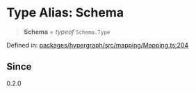 # Type Alias: Schema

> **Schema** = *typeof* `Schema.Type`

Defined in: [packages/hypergraph/src/mapping/Mapping.ts:204](https://github.com/hashirpm/hypergraph/blob/ab4ea1cdb9430798142e0d735aac9d31c2cf0ae0/packages/hypergraph/src/mapping/Mapping.ts#L204)

## Since

0.2.0
